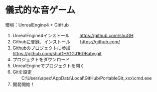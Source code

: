 # 儀式的な音ゲーム

環境：UnrealEngine4 + GitHub

1. UnrealEngine4インストール
　　https://github.com/shuGH
2. Githubに登録、インストール
　　https://github.com/
3. Githubのプロジェクトに参加
　　https://github.com/shuGH/GGJ16DBaby.git
4. プロジェクトをダウンロード
5. UnrealEngineでプロジェクトを開く
6. Gitを設定
　　C:\Users\apex\AppData\Local\GitHub\PortableGit_xxx\cmd.exe
7. 開発開始！


